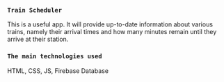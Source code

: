 
### `Train Scheduler`

This is a useful app. It will provide up-to-date information about various trains, namely their arrival times and how many minutes remain until they arrive at their station.

### `The main technologies used`

HTML, CSS, JS, Firebase Database








